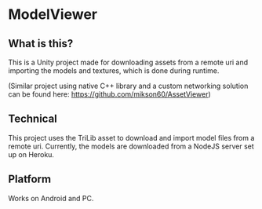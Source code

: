 # ModelViewer

## What is this?
This is a Unity project made for downloading assets from a remote uri and importing the models and textures, which is done
during runtime.

(Similar project using native C++ library and a custom networking solution can be found here: https://github.com/mikson60/AssetViewer)

## Technical
This project uses the TriLib asset to download and import model files from a remote uri. Currently, the models are downloaded from a
NodeJS server set up on Heroku.

## Platform
Works on Android and PC. 
